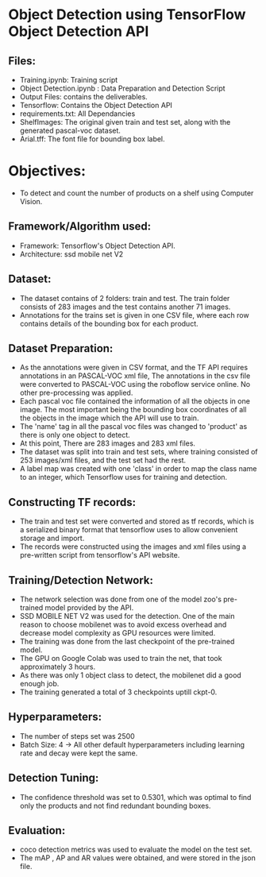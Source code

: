 # Object Detection using TensorFlow Object Detection API

## Files:
* Training.ipynb: Training script
* Object Detection.ipynb : Data Preparation and Detection Script
* Output Files: contains the deliverables.
* Tensorflow: Contains the Object Detection API
* requirements.txt: All Dependancies
* ShelfImages: The original given train and test set, along with the generated pascal-voc dataset.
* Arial.tff: The font file for bounding box label.


# Objectives:
* To detect and count the number of products on a shelf using Computer Vision.

## Framework/Algorithm used:
* Framework: Tensorflow's Object Detection API.
* Architecture: ssd mobile net V2

## Dataset:
* The dataset contains of 2 folders: train and test. The train folder consists of 283 images and the test contains another 71 images.
* Annotations for the trains set is given in one CSV file, where each row contains details of the bounding box for each product.


## Dataset Preparation:
* As the annotations were given in CSV format, and the TF API requires annotations in an PASCAL-VOC xml file, The annotations in the csv file were converted to PASCAL-VOC using the roboflow service online. No other pre-processing was applied.
* Each pascal voc file contained the information of all the objects in one image. The most important being the bounding box coordinates of all the objects in the image which the API will use to train.
* The 'name' tag in all the pascal voc files was changed to 'product' as there is only one object to detect.
* At this point, There are 283 images and 283 xml files.
* The dataset was split into train and test sets, where training consisted of 253 images/xml files, and the test set had the rest.
* A label map was created with one 'class' in order to map the class name to an integer, which Tensorflow uses for training and detection.


## Constructing TF records:
* The train and test set were converted and stored as tf records, which is a serialized binary format that tensorflow uses to allow convenient storage and import. 
* The records were constructed using the images and xml files using a pre-written script from tensorflow's API website.

## Training/Detection Network:
* The network selection was done from one of the model zoo's pre-trained model provided by the API.
* SSD MOBILE NET V2 was used for the detection. One of the main reason to choose mobilenet was to avoid excess overhead and decrease model complexity as GPU resources were limited.
* The training was done from the last checkpoint of the pre-trained model.
* The GPU on Google Colab was used to train the net, that took approximately 3 hours. 
* As there was only 1 object class to detect, the mobilenet did a good enough job.
* The training generated a total of 3 checkpoints uptill ckpt-0.

## Hyperparameters:
* The number of steps set was 2500
* Batch Size: 4 
-> All other default hyperparameters including learning rate and decay were kept the same.

## Detection Tuning:
* The confidence threshold was set to 0.5301, which was optimal to find only the products and not find redundant bounding boxes.


## Evaluation:
* coco detection metrics was used to evaluate the model on the test set.
* The mAP , AP and AR values were obtained, and were stored in the json file.

